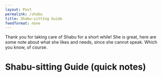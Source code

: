```yaml
---
layout: Post
permalink: /shabu
title: Shabu-sitting Guide
feedformat: none
---
```


Thank you for taking care of Shabu for a short while! She is great, here are some note about what she likes and needs, since she cannot speak. Which you know, of course.

# Shabu-sitting Guide (quick notes) #

